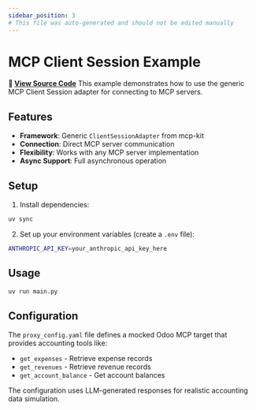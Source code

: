 ```yaml
---
sidebar_position: 3
# This file was auto-generated and should not be edited manually
---
```


# MCP Client Session Example

**📂 [View Source Code](https://github.com/agentiqs/mcp-kit-python/tree/748cd6cdb0b080595b977fd410326a52034cd76a/examples/mcp_client_session)**
This example demonstrates how to use the generic MCP Client Session adapter for connecting to MCP servers.

## Features

- **Framework**: Generic `ClientSessionAdapter` from mcp-kit
- **Connection**: Direct MCP server communication
- **Flexibility**: Works with any MCP server implementation
- **Async Support**: Full asynchronous operation

## Setup

1. Install dependencies:
```bash
uv sync
```

2. Set up your environment variables (create a `.env` file):
```bash
ANTHROPIC_API_KEY=your_anthropic_api_key_here
```

## Usage

```bash
uv run main.py
```

## Configuration

The `proxy_config.yaml` file defines a mocked Odoo MCP target that provides accounting tools like:
- `get_expenses` - Retrieve expense records
- `get_revenues` - Retrieve revenue records
- `get_account_balance` - Get account balances

The configuration uses LLM-generated responses for realistic accounting data simulation.